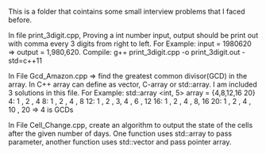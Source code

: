 
This is a folder that cointains some small interview problems that I faced before.

In file print_3digit.cpp, Proving a int number input, output should be print out with comma every 3 digits from right to left. For Example: input = 1980620 => output = 1,980,620. 
Compile: g++ print_3digit.cpp -o print_3digit.out -std=c++11

In File Gcd_Amazon.cpp => find the greatest common divisor(GCD)  in the array. In C++ array can define as vector, C-array or std::array. I am included 3 solutions in this file. 
For Example: std::array <int, 5> array = {4,8,12,16 20}
4:  1 , 2 , 4
8:  1 , 2 , 4 , 8
12: 1 , 2 , 3, 4 , 6 , 12
16: 1 , 2 , 4 , 8, 16
20: 1 , 2 , 4 , 10 , 20
=> 4 is GCDs

In File Cell_Change.cpp, create an algorithm to output the state of the cells after the given number of days. One function uses std::array to pass parameter, another function uses std::vector and pass pointer array. 
